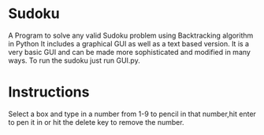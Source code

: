 # Sudoku
A Program to solve any valid Sudoku problem using Backtracking algorithm in Python
It includes a graphical GUI as well as a text based version.
It is a very basic GUI and can be made more sophisticated and modified in many ways.
To run the sudoku just run GUI.py.

# Instructions
Select a box and type in a number from 1-9 to pencil in that number,hit enter to pen it in or hit the delete key to remove the  number.
